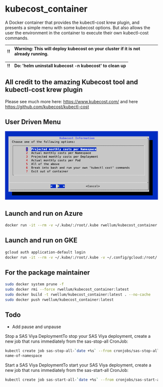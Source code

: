 # kubecost_container

A Docker container that provides the kubectl-cost krew plugin, and presents a
simple menu with some kubecost options. But also allows the user the
environment in the container to execute their own kubectl-cost commands.

:bangbang: | Warning: This will deploy kubecost on your cluster if it is not already running.
:---: | :---

:bangbang: |Do: 'helm uninstall kubecost -n kubecost' to clean up
:---: | :---

## All credit to the amazing Kubecost tool and kubectl-cost krew plugin

Please see much more here: <https://www.kubecost.com/> and here
<https://github.com/kubecost/kubectl-cost>

## User Driven Menu

![Alt text](./menu.png?raw=true "Menu")

## Launch and run on Azure

```bash
docker run -it --rm -v ~/.kube/:/root/.kube rwellum/kubecost_container:latest
```

## Launch and run on GKE

```bash
gcloud auth application-default login
docker run -it --rm -v ~/.kube/:/root/.kube -v ~/.config/gcloud:/root/.config/gcloud rwellum/kubecost_container:latest
```

## For the package maintainer

```bash
sudo docker system prune -f
sudo docker rmi --force rwellum/kubecost_container:latest
sudo docker build -t rwellum/kubecost_container:latest . --no-cache
sudo docker push rwellum/kubecost_container:latest
```

## Todo

- Add pause and unpause

Stop a SAS Viya DeploymentTo stop your SAS Viya deployment, create a new job
that runs immediately from the sas-stop-all CronJob:

```bash
kubectl create job sas-stop-all-`date +%s` --from cronjobs/sas-stop-all -n
name-of-namespace
```

Start a SAS Viya DeploymentTo start your SAS Viya deployment, create a new job that
runs immediately from the sas-start-all CronJob:

```bash
kubectl create job sas-start-all-`date +%s` --from cronjobs/sas-start-all -n name-of-namespace
```
